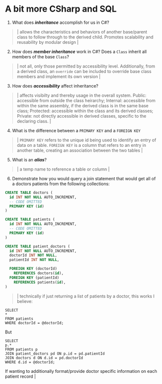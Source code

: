 # A bit more CSharp and SQL
1. What does ***inheritance*** accomplish for us in C#?

  > | allows the characteristics and behaviors of another base/parent class to follow through to the derived child. Promotes scalability and reusability by modular design |

2. How does ***member inheritance*** work in C#? Does a `Class` inherit all members of the base `Class`?

  > | not all, only those permitted by accessibility level. Additionally, from a derived class, an `override` can be included to override base class members and implement its own version |

3. How does ***accessibility*** affect inheritance?

> | affects visibilty and thereby usage in the overall system.
> Public: accessible from outside the class heirarchy;
> Internal: accessible from within the same assembly, if the derived class is in the same base class;
> Protected: accessible within the class and its derived classes;
> Private: not directly accessible in derived classes, specific to the declaring class. |

4. What is the difference between a `PRIMARY KEY` and a `FOREIGN KEY`

  > | `PRIMARY KEY` refers to the unique id being used to identify an entry of data on a table. `FOREIGN KEY` is a column that refers to an entry in another table, creating an association between the two tables |

5. What is an ***alias***?

  > | a temp name to reference a table or column  |

6. Demonstrate how you would query a join statement that would get all of a doctors patients from the following collections:

  ```SQL
  CREATE TABLE doctors (
    id INT NOT NULL AUTO_INCREMENT,
    -- CODE OMITTED
    PRIMARY KEY (id)
  )

  CREATE TABLE patients (
    id INT NOT NULL AUTO_INCREMENT,
    -- CODE OMITTED
    PRIMARY KEY (id)
  )

  CREATE TABLE patient_doctors (
    id INT NOT NULL AUTO_INCREMENT,
    doctorId INT NOT NULL,
    patientId INT NOT NULL,

    FOREIGN KEY (doctorId)
      REFERENCES doctors(id),
    FOREIGN KEY (patientId)
      REFERENCES patients(id),
  )

  ```

  > |
> technically if just returning a list of patients by a doctor, this works I believe:
```
SELECT
*
FROM patients
WHERE doctorId = @doctorId;
```
But
```
SELECT
p.*
FROM patients p
JOIN patient_doctors pd ON p.id = pd.patientId
JOIN doctors d ON d.id = pd.doctorId
WHERE d.id = @doctorId;
```
If wanting to additionally format/provide doctor specific information on each patient record
 |






 
